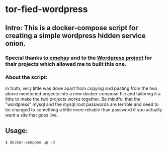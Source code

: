 # tor-fied-wordpress
## Intro: This is a docker-compose script for creating a simple wordpress hidden service onion.
### Special thanks to [cmehay](https://github.com/cmehay/docker-tor-hidden-service) and to the [Wordpress project](https://hub.docker.com/_/wordpress/) for their projects which allowed me to built this one.

### About the script:
In truth, very little was done apart from copying and pasting from the two above mentioned projects into a new docker-compose file and tailoring it a little to make the two projects works together. Be mindful that the "wordpress" mysql and the mysql root passwords are terrible and need to be changed to something a little more reliable than password if you actually want a site that goes live.

## Usage:

```
$ docker-compose up -d
```

